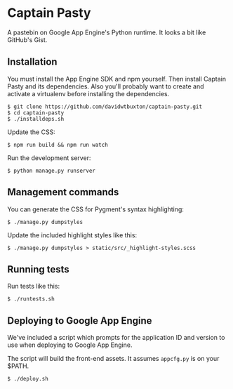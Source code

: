 Captain Pasty
=============

A pastebin on Google App Engine's Python runtime. It looks a bit like GitHub's Gist.


Installation
------------

You must install the App Engine SDK and npm yourself. Then install Captain Pasty and its dependencies. Also you'll probably want to create and activate a virtualenv before installing the dependencies.

    $ git clone https://github.com/davidwtbuxton/captain-pasty.git
    $ cd captain-pasty
    $ ./installdeps.sh

Update the CSS:

    $ npm run build && npm run watch

Run the development server:

    $ python manage.py runserver


Management commands
-------------------

You can generate the CSS for Pygment's syntax highlighting:

    $ ./manage.py dumpstyles

Update the included highlight styles like this:

    $ ./manage.py dumpstyles > static/src/_highlight-styles.scss


Running tests
-------------

Run tests like this:

    $ ./runtests.sh


Deploying to Google App Engine
------------------------------

We've included a script which prompts for the application ID and version to use when deploying to Google App Engine.

The script will build the front-end assets. It assumes `appcfg.py` is on your $PATH.

    $ ./deploy.sh
